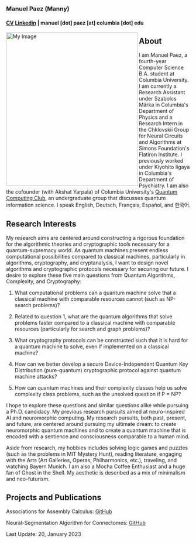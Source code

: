 ### Manuel Paez (Manny)
#### [CV](https://mannypaeza.github.io/Resume_ManuelPaez.pdf) [Linkedin](https://www.linkedin.com/in/manuelpaeza/) | manuel [dot] paez [at] columbia [dot] edu

<img align="left" src="https://mannypaeza.github.io/portrait_jan2023.jpg" alt="My Image" width="360" height="419">

About
------

I am Manuel Paez, a fourth-year Computer Science B.A. student at Columbia University. I am currently a Research Assistant under Szabolcs Márka in Columbia's Department of Physics and a Research Intern in the Chklovskii Group for Neural Circuits and Algorithms at Simons Foundation's Flatiron Institute. I previously worked under Kiyohito Iigaya in Columbia's Department of Psychiatry. I am also the cofounder (with Akshat Yarpala) of Columbia University's [Quantum Computing Club](https://cuquantumcomputingclub.github.io/), an undergraduate group that discusses quantum information science. I speak English, Deutsch, Français, Español, and 한국어. 

Research Interests
------
 
My research aims are centered around constructing a rigorous foundation for the algorithmic theories and cryptographic tools necessary for a quantum-supremacy world. As quantum machines present endless computational possibilities compared to classical machines, particularly in algorithms, cryptography, and cryptanalysis, I want to design novel algorithms and cryptographic protocols necessary for securing our future. I desire to explore these five main questions from Quantum Algorithms, Complexity, and Cryptography:

1. What computational problems can a quantum machine solve that a classical machine with comparable resources cannot (such as NP-search problems)?

2. Related to question 1, what are the quantum algorithms that solve problems faster compared to a classical machine with comparable resources (particularly for search and graph problems)?

3. What cryptography protocols can be constructed such that it is hard for a quantum machine to solve, even if implemented on a classical machine?

4. How can we better develop a secure Device-Independent Quantum Key Distribution (pure-quantum) cryptographic protocol against quantum machine attacks?

5. How can quantum machines and their complexity classes help us solve complexity class problems, such as the unsolved question if P = NP?
 
I hope to explore these questions and similar questions alike while pursuing a Ph.D. candidacy. My previous research pursuits aimed at neuro-inspired AI and neuromorphic computing. My research pursuits, both past, present, and future, are centered around pursuing my ultimate dream: to create neuromorphic quantum machines and to create a quantum machine that is encoded with a sentience and consciousness comparable to a human mind. 

Aside from research, my hobbies includes solving logic games and puzzles (such as the problems in MIT Mystery Hunt), reading literature, engaging with the Arts (Art Galleries, Operas, Philharmonics, etc.), traveling, and watching Bayern Munich. I am also a Mocha Coffee Enthusiast and a huge fan of Ghost in the Shell. My aesthetic is described as a mix of minimalism and neo-futurism. 

Projects and Publications
------

Associations for Assembly Calculus: [GitHub](https://github.com/mannypaeza/assemblies)

Neural-Segmentation Algorithm for Connectomes: [GitHub](https://github.com/mannypaeza/neutorch)


Last Update: 20, January 2023
